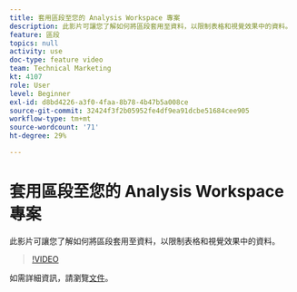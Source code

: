 ```yaml
---
title: 套用區段至您的 Analysis Workspace 專案
description: 此影片可讓您了解如何將區段套用至資料，以限制表格和視覺效果中的資料。
feature: 區段
topics: null
activity: use
doc-type: feature video
team: Technical Marketing
kt: 4107
role: User
level: Beginner
exl-id: d8bd4226-a3f0-4faa-8b78-4b47b5a008ce
source-git-commit: 32424f3f2b05952fe4df9ea91dcbe51684cee905
workflow-type: tm+mt
source-wordcount: '71'
ht-degree: 29%

---
```


# 套用區段至您的 Analysis Workspace 專案

此影片可讓您了解如何將區段套用至資料，以限制表格和視覺效果中的資料。

>[!VIDEO](https://video.tv.adobe.com/v/30994/?quality=12)

如需詳細資訊，請瀏覽[文件](https://docs.adobe.com/content/help/en/analytics/components/segmentation/segmentation-workflow/t-seg-apply.html)。
